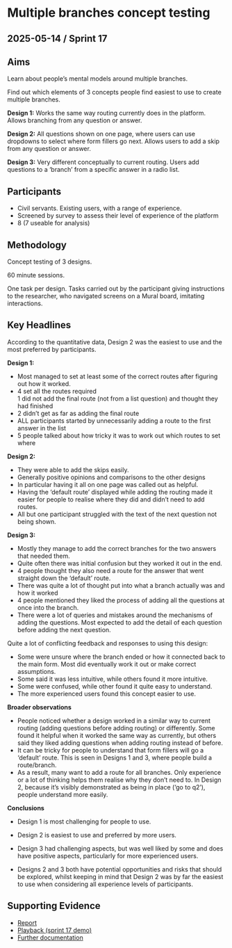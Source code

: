 # Multiple branches concept testing

## 2025-05-14 / Sprint 17

## Aims
Learn about people’s mental models around multiple branches.

Find out which elements of 3 concepts people find easiest to use to create multiple branches.

**Design 1:** Works the same way routing currently does in the platform. Allows branching from any question or answer.

**Design 2:** All questions shown on one page, where users can use dropdowns to select where form fillers go next. Allows users to add a skip from any question or answer.

**Design 3:** Very different conceptually to current routing. Users add questions to a ‘branch’ from a specific answer in a radio list.

## Participants
- Civil servants. Existing users, with a range of experience.
- Screened by survey to assess their level of experience of the platform
- 8 (7 useable for analysis)

## Methodology
Concept testing of 3 designs.

60 minute sessions.

One task per design. Tasks carried out by the participant giving instructions to the researcher, who navigated screens on a Mural board, imitating interactions.

## Key Headlines 
According to the quantitative data, Design 2 was the easiest to use and the most preferred by participants.

**Design 1:**  
- Most managed to set at least some of the correct routes after figuring out how it worked.  
- 4 set all the routes required    
1 did not add the final route (not from a list question) and thought they had finished
- 2 didn’t get as far as adding the final route  
- ALL participants started by unnecessarily adding a route to the first answer in the list  
- 5 people talked about how tricky it was to work out which routes to set where  

**Design 2:**
- They were able to add the skips easily.
- Generally positive opinions and comparisons to the other designs
- In particular having it all on one page was called out as helpful.
- Having the ‘default route’ displayed while adding the routing made it easier for people to realise where they did and didn’t need to add routes.
- All but one participant struggled with the text of the next question not being shown.

**Design 3:**
- Mostly they manage to add the correct branches for the two answers that needed them.
- Quite often there was initial confusion but they worked it out in the end.
- 4 people thought they also need a route for the answer that went straight down the ‘default’ route.
- There was quite a lot of thought put into what a branch actually was and how it worked
- 4 people mentioned they liked the process of adding all the questions at once into the branch.
- There were a lot of queries and mistakes around the mechanisms of adding the questions. Most expected to add the detail of each question before adding the next question.

Quite a lot of conflicting feedback and responses to using this design:  
- Some were unsure where the branch ended or how it connected back to the main form. Most did eventually work it out or make correct assumptions.
- Some said it was less intuitive, while others found it more intuitive.
- Some were confused, while other found it quite easy to understand.
- The more experienced users found this concept easier to use.

**Broader observations**
- People noticed whether a design worked in a similar way to current routing (adding questions before adding routing) or differently. Some found it helpful when it worked the same way as currently, but others said they liked adding questions when adding routing instead of before.
- It can be tricky for people to understand that form fillers will go a ‘default’ route. This is seen in Designs 1 and 3, where people build a route/branch.
- As a result, many want to add a route for all branches. Only experience or a lot of thinking helps them realise why they don’t need to. In Design 2, because it’s visibly demonstrated as being in place (‘go to q2’), people understand more easily.

**Conclusions**
- Design 1 is most challenging for people to use.

- Design 2 is easiest to use and preferred by more users.

- Design 3 had challenging aspects, but was well liked by some and does have positive aspects, particularly for more experienced users.

- Designs 2 and 3 both have potential opportunities and risks that should be explored, whilst keeping in mind that Design 2 was by far the easiest to use when considering all experience levels of participants.

## Supporting Evidence
- [Report](https://docs.google.com/presentation/d/1wO49c1MD9HzH_VLVHu4nN_BqiRb2j9fnnzgmh_MddrI/edit?slide=id.g3619d51f40a_0_67#slide=id.g3619d51f40a_0_67)
- [Playback (sprint 17 demo)](https://docs.google.com/presentation/d/1wO49c1MD9HzH_VLVHu4nN_BqiRb2j9fnnzgmh_MddrI/edit?slide=id.g3619d51f40a_0_67#slide=id.g3619d51f40a_0_67)
- [Further documentation](https://drive.google.com/drive/folders/17tSiooPfMI9GpGTCKdGqNKySkjV-Rwvi)
